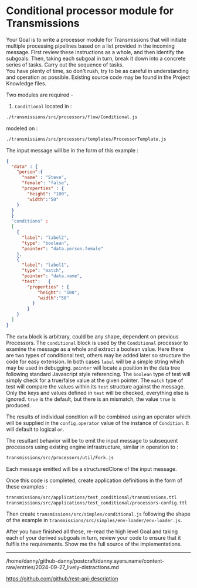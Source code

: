# Conditional processor module for Transmissions

Your Goal is to write a processor module for Transmissions that will initiate multiple processing pipelines based on a list provided in the incoming message. First review these instructions as a whole, and then identify the subgoals. Then, taking each subgoal in turn, break it down into a concrete series of tasks. Carry out the sequence of tasks.  
You have plenty of time, so don't rush, try to be as careful in understanding and operation as possible.
Existing source code may be found in the Project Knowledge files.

Two modules are required -

1. `Conditional` located in :
```sh
./transmissions/src/processors/flow/Conditional.js
```
modeled on :
```sh
./transmissions/src/processors/templates/ProcessorTemplate.js
```

The input message will be in the form of this example :
```json
{
  "data" : {
    "person":{
      "name" : "Steve",
      "female": "false",  
      "properties" : {
        "height": "100",
        "width":"50"
    }
  }
  }
  "conditions" :
  [
    {
      "label": "label2",
      "type": "boolean",
      "pointer": "data.person.female"
    },
    {
      "label": "label1",
      "type": "match",
      "pointer": "data.name",
      "test":   {    
        "properties" : {
            "height": "100",
            "width":"50"
          }
        }
    }
  ]
}
```

The `data` block is arbitrary, could be any shape, dependent on previous Processors.
The `conditional` block is used by the `Conditional` processor to examine the message as a whole and extract a boolean value.
Here there are two types of conditional test, others may be added later so structure the code for easy extension.
In both cases `label` will be a simple string which may be used in debugging.
`pointer` will locate a position in the data tree following standard Javascript style referencing.
The `boolean` type of test will simply check for a true/false value at the given pointer.
The `match` type of test will compare the values within its `test` structure against the message. Only the keys and values defined in `test` will be checked, everything else is ignored. `true` is the default, but there is an mismatch, the value `true` is produced.

 The results of individual condition will be combined using an operator which will be supplied in the `config.operator` value of the instance of `Condition`. It will default to logical `or`.

The resultant behavior will be to emit the input message to subsequent processors using existing engine infrastructure, similar in operation to :
```sh
transmissions/src/processors/util/Fork.js
```

Each message emitted will be a structuredClone of the input message.  

Once this code is completed, create application definitions in the form of these examples :
```sh
transmissions/src/applications/test_conditional/transmissions.ttl
transmissions/src/applications/test_conditional/processors-config.ttl
```

Then create `transmissions/src/simples/conditional.js` following the shape of the example in `transmissions/src/simples/env-loader/env-loader.js`.

After you have finished all these, re-read the high level Goal and taking each of your derived subgoals in turn, review your code to ensure that it fulfils the requirements.
Show me the full source of the implementations.

---

/home/danny/github-danny/postcraft/danny.ayers.name/content-raw/entries/2024-09-27_lively-distractions.md

https://github.com/github/rest-api-description
